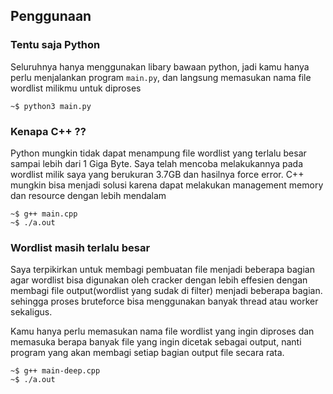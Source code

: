 ## Penggunaan

### Tentu saja Python

Seluruhnya hanya menggunakan libary bawaan python, jadi kamu hanya perlu menjalankan program `main.py`, dan langsung memasukan nama file wordlist milikmu untuk diproses

```
~$ python3 main.py
```

### Kenapa C++ ??

Python mungkin tidak dapat menampung file wordlist yang terlalu besar sampai lebih dari 1 Giga Byte. Saya telah mencoba melakukannya pada wordlist milik saya yang berukuran 3.7GB dan hasilnya force error. C++ mungkin bisa menjadi solusi karena dapat melakukan management memory dan resource dengan lebih mendalam

```
~$ g++ main.cpp
~$ ./a.out
```

### Wordlist masih terlalu besar

Saya terpikirkan untuk membagi pembuatan file menjadi beberapa bagian agar wordlist bisa digunakan oleh cracker dengan lebih effesien dengan membagi file output(wordlist yang sudak di filter) menjadi beberapa bagian. sehingga proses bruteforce bisa menggunakan banyak thread atau worker sekaligus.

Kamu hanya perlu memasukan nama file wordlist yang ingin diproses dan memasuka berapa banyak file yang ingin dicetak sebagai output, nanti program yang akan membagi setiap bagian output file secara rata.

```
~$ g++ main-deep.cpp
~$ ./a.out
```
